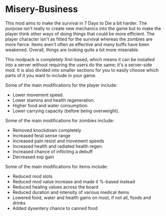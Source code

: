 # Misery-Business
This mod aims to make the survival in 7 Days to Die a bit harder. The purpose isn't really to create new mechanics into the game but to make the player think other ways of doing things that could be more efficient. The player character isn't as fitted for the survival whereas the zombies are more fierce. Items aren't often as effective and many buffs have been weakened. Overall, things are looking quite a bit more miserable.

This modpack is completely Xml-based, which means it can be installed into a server without requiring the users do the same; it's a server-side mod. It is also divided into smaller sections for you to easily choose which parts of it you want to include in your game.

Some of the main modifications for the player include:
- Lower movement speed.
- Lower stamina and health regeneration.
- Higher food and water consumption.
- Lower carrying capacity (before being overweight).

Some of the main modifications for zombies include:
- Removed knockdown completely
- Increased feral sense range
- Increased pain resist and movement speeds
- Increased health and radiated health regen.
- Increased chance of inflicting a debuff
- Decreased exp gain

Some of the main modifications for items include:
- Reduced mod slots
- Reduced mod value increase and made it %-based instead
- Reduced healing values across the board
- Reduced duration and intensity of various medical items
- Lowered food, water and health gains on most, if not all, foods and drinks
- Added dysentery chance to canned food
